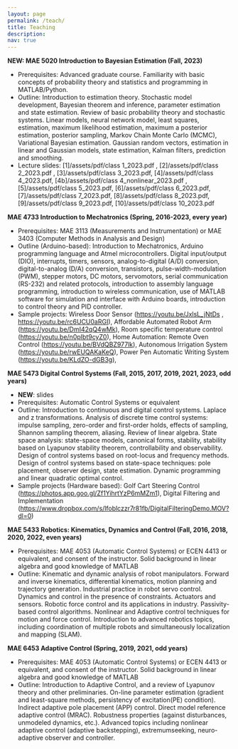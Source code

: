 ```yaml
---
layout: page
permalink: /teach/
title: Teaching
description:
nav: true
---
```

**NEW: MAE 5020 Introduction to Bayesian Estimation (Fall, 2023)**
- Prerequisites: Advanced graduate course. Familiarity with basic concepts of probability theory and statistics and programming in MATLAB/Python.
- Outline: Introduction to estimation theory. Stochastic model development, Bayesian theorem and inference, parameter estimation and state estimation. Review of basic probability theory and stochastic systems. Linear models, neural network model, least squares, estimation, maximum likelihood estimation,
maximum a posterior estimation, posterior sampling, Markov Chain Monte Carlo (MCMC), Variational Bayesian estimation. Gaussian random vectors, estimation in linear and Gaussian models, state estimation, Kalman filters, prediction and smoothing.
- Lecture slides: [1]/assets/pdf/class 1_2023.pdf , [2]/assets/pdf/class 2_2023.pdf , [3]/assets/pdf/class 3_2023.pdf, [4]/assets/pdf/class 4_2023.pdf, [4b]/assets/pdf/class 4_nonlinear_2023.pdf , [5]/assets/pdf/class 5_2023.pdf, [6]/assets/pdf/class 6_2023.pdf, [7]/assets/pdf/class 7_2023.pdf, [8]/assets/pdf/class 8_2023.pdf, [9]/assets/pdf/class 9_2023.pdf, [10]/assets/pdf/class 10_2023.pdf

**MAE 4733 Introduction to Mechatronics (Spring, 2016-2023, every year)**
- Prerequisites: MAE 3113 (Measurements and Instrumentation) or MAE 3403 (Computer Methods in Analysis and Design)
- Outline (Arduino-based): Introduction to Mechatronics, Arduino programming language and Atmel microcontrollers. Digital input/output (DIO), interrupts, timers, sensors, analog-to-digital (A/D) conversion, digital-to-analog (D/A) conversion, transistors, pulse-width-modulation (PWM), stepper motors, DC motors, servomotors, serial communication (RS-232) and related protocols, introduction to assembly language programming, introduction to wireless communication, use of MATLAB software for simulation and interface with Arduino boards, introduction to control theory and PID controller.
- Sample projects: Wireless Door Sensor (https://youtu.be/JxlsL_jNtDs , https://youtu.be/rc6UCU0aRGI),  Affordable Automated Robot Arm  (https://youtu.be/DmI42qQ4wMk), Room specific temperature control (https://youtu.be/n0pIbt9cyZ0), Home Automation: Remote Oven Control (https://youtu.be/BVdQBZ977lk), Autonomous Irrigation System (https://youtu.be/rwEUQAKaKeQ), Power Pen Automatic Writing System (https://youtu.be/KLdZO-dGB3g), 

**MAE 5473 Digital Control Systems (Fall, 2015, 2017, 2019, 2021, 2023, odd years)**
- **NEW**: slides
- Prerequisites: Automatic Control Systems or equivalent
- Outline: Introduction to continuous and digital control systems. Laplace and z transformations. Analysis of discrete time control systems: impulse sampling, zero-order and first-order holds, effects of sampling, Shannon sampling theorem, aliasing. Review of linear algebra. State space analysis: state-space models, canonical forms, stability, stability based on Lyapunov stability theorem, controllability and observability. Design of control systems based on root-locus and frequency methods. Design of control systems based on state-space techniques: pole placement, observer design, state estimation. Dynamic programming and linear quadratic optimal control.
- Sample projects (Hardware based): Golf Cart Steering Control (https://photos.app.goo.gl/Zf1YihrtYzP6mMZm1), Digital Filtering and Implementation (https://www.dropbox.com/s/lfoblczzr7r81fb/DigitalFilteringDemo.MOV?dl=0)

**MAE 5433 Robotics: Kinematics, Dynamics and Control (Fall, 2016, 2018, 2020, 2022, even years)**
- Prerequisites: MAE 4053 (Automatic Control Systems) or ECEN 4413 or equivalent, and consent of the instructor. Solid background in linear algebra and good knowledge of MATLAB
- Outline: Kinematic and dynamic analysis of robot manipulators. Forward and inverse kinematics, differential kinematics, motion planning and trajectory generation. Industrial practice in robot servo control. Dynamics and control in the presence of constraints. Actuators and sensors. Robotic force control and its applications in industry. Passivity-based control algorithms. Nonlinear and Adaptive control techniques for motion and force control. Introduction to advanced robotics topics, including coordination of multiple robots and simultaneously localization and mapping (SLAM).

**MAE 6453 Adaptive Control (Spring, 2019, 2021, odd years)**
- Prerequisites: MAE 4053 (Automatic Control Systems) or ECEN 4413 or equivalent, and consent of the instructor. Solid background in linear algebra and good knowledge of MATLAB
- Outline: Introduction to Adaptive Control, and a review of Lyapunov theory and other preliminaries.  On-line parameter estimation (gradient and least-square methods, persistency of excitation(PE) condition). Indirect adaptive pole placement (APP) control. Direct model reference adaptive control (MRAC). Robustness properties (against disturbances, unmodeled dynamics, etc.). Advanced topics including nonlinear adaptive control (adaptive backstepping), extremumseeking, neuro-adaptive observer and controller. 
